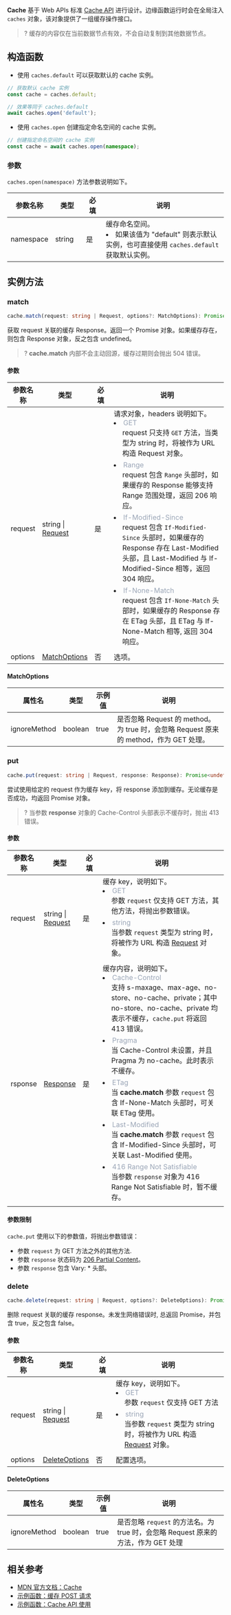 **Cache** 基于 Web APIs 标准 [Cache API](https://developer.mozilla.org/en-US/docs/Web/API/Cache) 进行设计。边缘函数运行时会在全局注入 `caches` 对象，该对象提供了一组缓存操作接口。

>? 缓存的内容仅在当前数据节点有效，不会自动复制到其他数据节点。

## 构造函数
- 使用 `caches.default` 可以获取默认的 cache 实例。

```typescript
// 获取默认 cache 实例
const cache = caches.default;

// 效果等同于 caches.default
await caches.open('default');
```

- 使用 `caches.open` 创建指定命名空间的 cache 实例。

```typescript
// 创建指定命名空间的 cache 实例
const cache = await caches.open(namespace); 
```

### 参数
`caches.open(namespace)` 方法参数说明如下。

<table>
  <thead>
    <tr>
      <th width="10%">参数名称</th>
      <th width="15%">类型</th>
      <th width="10%">必填</th>
      <th width="65%">说明</th>
    </tr>
  </thead>
  <tbody>
    <tr>
      <td>namespace</td>
      <td>string</td>
      <td>是</td>
      <td>
        缓存命名空间。
        <li>如果该值为 "default" 则表示默认实例，也可直接使用 <code>caches.default</code> 获取默认实例。</li>
      </td>
    </tr>
  </tbody>
</table>

## 实例方法

### match
```typescript
cache.match(request: string | Request, options?: MatchOptions): Promise<Response | undefined>
```

获取 request 关联的缓存 Response。返回一个 Promise 对象。如果缓存存在，则包含 Response 对象，反之包含 undefined。

>? **cache.match** 内部不会主动回源，缓存过期则会抛出 504 错误。

#### 参数
<table>
  <thead>
    <tr>
      <th width="10%">参数名称</th>
      <th width="15%">类型</th>
      <th width="10%">必填</th>
      <th width="65%">说明</th>
    </tr>
  </thead>
  <tbody>
    <tr>
      <td>request</td>
      <td>string | <a href="https://cloud.tencent.com/document/product/1552/81902">Request</a></td>
      <td>是</td>
      <td>
        请求对象，headers 说明如下。<br>
        <li>
          <font color="#9ba6b7">GET</font><br/>
          <div style="padding-left: 20px;padding-bottom: 6px">request 只支持 <code>GET</code> 方法，当类型为 string 时，将被作为 URL 构造 Request 对象。</div>
        </li>
        <li>
          <font color="#9ba6b7">Range</font><br/>
          <div style="padding-left: 20px;padding-bottom: 6px">request 包含 <code>Range</code> 头部时，如果缓存的 Response 能够支持 Range 范围处理，返回 206 响应。</div>
        </li>
        <li>
          <font color="#9ba6b7">If-Modified-Since</font><br/>
          <div style="padding-left: 20px;padding-bottom: 6px">request 包含 <code>If-Modified-Since</code> 头部时，如果缓存的 Response 存在 Last-Modified 头部，且 Last-Modified 与 If-Modified-Since 相等，返回 304 响应。</div>
        </li>
        <li>
          <font color="#9ba6b7">If-None-Match</font><br/>
          <div style="padding-left: 20px;padding-bottom: 6px">request 包含 <code>If-None-Match</code> 头部时，如果缓存的 Response 存在 ETag 头部，且 ETag 与 If-None-Match 相等, 返回 304 响应。</div>
        </li>
      </td>
    </tr>
    <tr>
      <td>options</td>
      <td><a href="#MatchOptions">MatchOptions</a></td>
      <td>否</td>
      <td>选项。</td>
    </tr>
  </tbody>
</table>

#### MatchOptions[](id:MatchOptions)
<table>
	<thead>
		<tr>
			<th width="10%">属性名</th>
			<th width="15%">类型</th>
			<th width="10%">示例值</th>
			<th width="65%">说明</th>
	</tr>
	</thead>
	<tbody>
		<tr>
			<td>ignoreMethod</td>
			<td>boolean</td>
			<td>true</td>
			<td>是否忽略 Request 的 method。为 true 时，会忽略 Request 原来的 method，作为 GET 处理。</td>
		</tr>
	</tbody>
</table>

### put
```typescript
cache.put(request: string | Request, response: Response): Promise<undefined>
```
尝试使用给定的 request 作为缓存 key，将 response 添加到缓存。无论缓存是否成功，均返回 Promise<undefined> 对象。

>? 当参数 **response** 对象的 Cache-Control 头部表示不缓存时，抛出 413 错误。 

#### 参数
<table>
	<thead>
		<tr>
			<th width="10%">参数名称</th>
			<th width="15%">类型</th>
			<th width="10%">必填</th>
			<th width="65%">说明</th>
		</tr>
	</thead>
	<tbody>
		<tr>
			<td>request</td>
			<td>string | <a href="https://cloud.tencent.com/document/product/1552/81902">Request</a></td>
			<td>是</td>
			<td>
				缓存 key，说明如下。
				<li>
          <font color="#9ba6b7">GET</font><br/>
          <div style="padding-left: 20px;padding-bottom: 6px">
            参数 <code>request</code> 仅支持 GET 方法，其他方法，将抛出参数错误。
          </div>
        </li>
        <li>
          <font color="#9ba6b7">string</font><br/>
          <div style="padding-left: 20px;padding-bottom: 6px">
            当参数 <code>request</code> 类型为 string 时，将被作为 URL 构造 <a href="https://cloud.tencent.com/document/product/1552/81902">Request</a> 对象。
          </div>
        </li>
			</td>
		</tr>
		<tr>
			<td>rsponse</td>
			<td><a href="https://cloud.tencent.com/document/product/1552/81917">Response</a></td>
			<td>是</td>
			<td>
        缓存内容，说明如下。<br>
        <li>
          <font color="#9ba6b7">Cache-Control</font><br/>
          <div style="padding-left: 20px;padding-bottom: 6px">
            支持 s-maxage、max-age、no-store、no-cache、private；其中 no-store、no-cache、private 均表示不缓存，<code>cache.put</code> 将返回 413 错误。
          </div>
        </li>
        <li>
          <font color="#9ba6b7">Pragma</font><br/>
          <div style="padding-left: 20px;padding-bottom: 6px">
            当 Cache-Control 未设置，并且 Pragma 为 no-cache。此时表示不缓存。
          </li>
        <li>
          <font color="#9ba6b7">ETag</font><br/>
          <div style="padding-left: 20px;padding-bottom: 6px">
            当 <strong>cache.match</strong> 参数 <code>request</code> 包含 If-None-Match 头部时，可关联 ETag 使用。
          </div>
        </li>
        <li>
          <font color="#9ba6b7">Last-Modified</font><br/>
          <div style="padding-left: 20px;padding-bottom: 6px">
            当 <strong>cache.match</strong> 参数 <code>request</code> 包含 If-Modified-Since 头部时，可关联 Last-Modified 使用。
          </div>
        </li>	
        <li>
          <font color="#9ba6b7">416 Range Not Satisfiable</font><br/>
          <div style="padding-left: 20px;padding-bottom: 6px">
            当参数 <code>response</code> 对象为 416 Range Not Satisfiable 时，暂不缓存。
          </div>
        </li>
			</td>
		</tr>
	</tbody>
</table>

#### 参数限制
`cache.put` 使用以下的参数值，将抛出参数错误：
- 参数 `request` 为 GET 方法之外的其他方法.
- 参数 `response` 状态码为 [206 Partial Content](https://www.webfx.com/web-development/glossary/http-status-codes/what-is-a-206-status-code/)。 
- 参数 `response` 包含 Vary: * 头部。 


### delete

```typescript
cache.delete(request: string | Request, options?: DeleteOptions): Promise<boolean>
```
删除 request 关联的缓存 response。未发生网络错误时, 总返回 Promise，并包含 true，反之包含 false。

#### 参数
<table>
  <thead>
    <tr>
      <th width="15%">参数名称</th>
      <th width="15%">类型</th>
      <th width="10%">必填</th>
      <th width="60%">说明</th>
    </tr>
  </thead>
  <tbody>
    <tr>
      <td>request</td>
      <td>string | <a href="https://cloud.tencent.com/document/product/1552/81902">Request</a></td>
      <td>是</td>
      <td>
        缓存 key，说明如下。
        <li>
          <font color="#9ba6b7">GET</font><br/>
          <div style="padding-left: 20px;padding-bottom: 6px">
            参数 <code>request</code> 仅支持 GET 方法
          </div>
        </li>
        <li>
          <font color="#9ba6b7">string</font><br/>
          <div style="padding-left: 20px;padding-bottom: 6px"> 
            当参数 <code>request</code> 类型为 string 时，将被作为 URL 构造 <a href="/document/product/1552/81902">Request</a> 对象。
          </div>
        </li>
      </td>
    </tr>
    <tr>
      <td>options</td>
      <td><a href="#DeleteOptions">DeleteOptions</a></td>
      <td>否</td>
      <td>配置选项。</td>
    </tr>
  </tbody>
</table>

#### DeleteOptions[](id:DeleteOptions)

<table>
  <thead>
    <tr>
    <th width="15%">属性名</th>
    <th width="15%">类型</th>
    <th width="10%">示例值</th>
    <th width="60%">说明</th>
    </tr>
  </thead>
  <tbody>
    <tr>
      <td>ignoreMethod</td>
      <td>boolean</td>
      <td>true</td>
      <td>是否忽略 <code>request</code> 的方法名。为 true 时，会忽略 Request 原来的方法，作为 GET 处理</td>
    </tr>
  </tbody>
</table>

## 相关参考 
- [MDN 官方文档：Cache](https://developer.mozilla.org/en-US/docs/Web/API/Cache)
- [示例函数：缓存 POST 请求](https://cloud.tencent.com/document/product/1552/84079)
- [示例函数：Cache API 使用](https://cloud.tencent.com/document/product/1552/84023)
